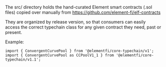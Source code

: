 The src/ directory holds the hand-curated Element smart contracts (.sol files) copied over
manually from https://github.com/element-fi/elf-contracts

They are organized by release version, so that consumers can easily access the
correct typechain class for any given contract they need, past or present.

Example:

```
import { ConvergentCurvePool } from '@elementfi/core-typechain/v1';
import { ConvergentCurvePool as CCPoolV1_1 } from '@elementfi/core-typechain/v1.1';
```
